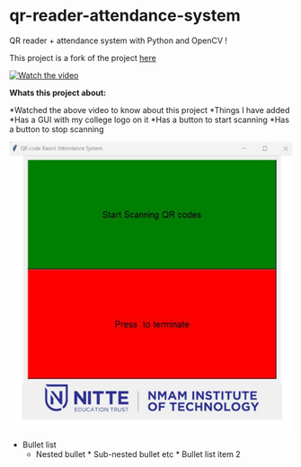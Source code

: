 # qr-reader-attendance-system

QR reader + attendance system with Python and OpenCV !

This project is a fork of the project [here](https://github.com/computervisioneng/qr-reader-attendance-system.git)

[![Watch the video](https://img.youtube.com/vi/5eahBYvDJjA/0.jpg)](https://youtu.be/5eahBYvDJjA?t=900)

**Whats this project about:**

*Watched the above video to  know about this project
 *Things I have added
		*Has a GUI with my college logo on it 
			*Has a button to start scanning
			*Has a button to stop scanning
					
![picture alt](window_GUI.png "GUI Window")						

* Bullet list
	* Nested bullet
                  	* Sub-nested bullet etc
              * Bullet list item 2

